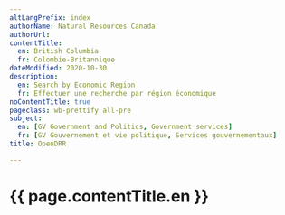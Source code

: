 ```yaml
---
altLangPrefix: index
authorName: Natural Resources Canada
authorUrl:
contentTitle:
  en: British Columbia
  fr: Colombie-Britannique
dateModified: 2020-10-30
description:
  en: Search by Economic Region
  fr: Effectuer une recherche par région économique
noContentTitle: true
pageclass: wb-prettify all-pre
subject:
  en: [GV Government and Politics, Government services]
  fr: [GV Gouvernement et vie politique, Services gouvernementaux]
title: OpenDRR

---
```

# {{ page.contentTitle.en }}
